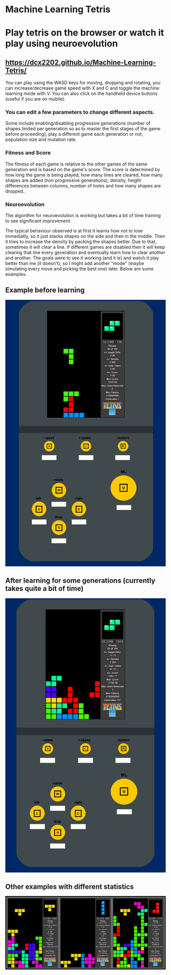 # Machine Learning Tetris

# Play tetris on the browser or watch it play using neuroevolution

## https://dcx2202.github.io/Machine-Learning-Tetris/

You can play using the WASD keys for moving, dropping and rotating, you can increase/decrease game speed with X and C and toggle the machine learning mode with V. You can also click on the handheld device buttons (useful if you are on mobile).

### You can edit a few parameters to change different aspects.

Some include enabling/disabling progressive generations (number of shapes limited per generation so as to master the first stages of the game before proceeding), play a different game each generation or not, population size and mutation rate.

### Fitness and Score

The fitness of each game is relative to the other games of the same generation and is based on the game's score.
The score is determined by how long the game is being played, how many lines are cleared, how many shapes are added (non progressive generations), density, height differences between columns, number of holes and how many shapes are dropped.

### Neuroevolution

The algorithm for neuroevolution is working but takes a bit of time training to see significant improvement.

The typical behaviour observed is at first it learns how not to lose immediatly, so it just stacks shapes on the side and then in the middle. Then it tries to increase the density by packing the shapes better. Due to that, sometimes it will clear a line. If different games are disabled then it will keep clearing that line every generation and eventually learn how to clear another and another.
The goals were to see it working (and it is) and watch it play better than me (it doesn't), so I might add another "mode" (maybe simulating every move and picking the best one) later. Below are some examples.

## Example before learning

![alt text](https://github.com/dcx2202/Machine-Learning-Tetris/blob/master/example_gen1.png)


## After learning for some generations (currently takes quite a bit of time)

![alt text](https://github.com/dcx2202/Machine-Learning-Tetris/blob/master/example_gen747.png)


## Other examples with different statistics

![alt text](https://github.com/dcx2202/Machine-Learning-Tetris/blob/master/examples.png)
